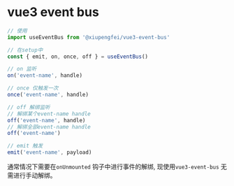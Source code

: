 # vue3 event bus

```typescript
// 使用
import useEventBus from '@xiupengfei/vue3-event-bus'

// 在setup中
const { emit, on, once, off } = useEventBus()

// on 监听
on('event-name', handle)

// once 仅触发一次
once('event-name', handle)

// off 解绑监听
// 解绑某个event-name handle
off('event-name', handle)
// 解绑全部event-name handle
off('event-name')

// emit 触发
emit('event-name', payload)
```

通常情况下需要在`onUnmounted` 钩子中进行事件的解绑, 现使用`vue3-event-bus` 无需进行手动解绑。
